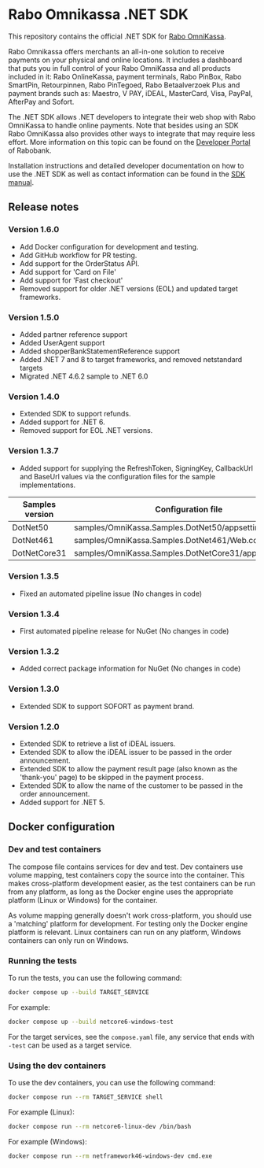 # Rabo Omnikassa .NET SDK

This repository contains the official .NET SDK for [Rabo OmniKassa](https://www.rabobank.nl/omnikassa).

Rabo Omnikassa offers merchants an all-in-one solution to receive payments on your physical and online locations. It includes a dashboard that puts you in full control of your Rabo OmniKassa and all products included in it: Rabo OnlineKassa, payment terminals, Rabo PinBox, Rabo SmartPin, Retourpinnen, Rabo PinTegoed, Rabo Betaalverzoek Plus and payment brands such as: Maestro, V PAY, iDEAL, MasterCard, Visa, PayPal, AfterPay and Sofort.

The .NET SDK allows .NET developers to integrate their web shop with Rabo OmniKassa to handle online payments. Note that besides using an SDK Rabo OmniKassa also provides other ways to integrate that may require less effort. More information on this topic can be found on the [Developer Portal](https://developer.rabobank.nl/overview/rabo-omnikassa) of Rabobank.

Installation instructions and detailed developer documentation on how to use the .NET SDK as well as contact information can be found in the [SDK manual](https://github.com/rabobank-nederland/omnikassa-sdk-doc/blob/main/README.md).

## Release notes

### Version 1.6.0
* Add Docker configuration for development and testing.
* Add GitHub workflow for PR testing.
* Add support for the OrderStatus API.
* Add support for 'Card on File'
* Add support for 'Fast checkout'
* Removed support for older .NET versions (EOL) and updated target frameworks.

### Version 1.5.0
* Added partner reference support
* Added UserAgent support
* Added shopperBankStatementReference support
* Added .NET 7 and 8 to target frameworks, and removed netstandard targets
* Migrated .NET 4.6.2 sample to .NET 6.0

### Version 1.4.0
* Extended SDK to support refunds.
* Added support for .NET 6.
* Removed support for EOL .NET versions.

### Version 1.3.7
* Added support for supplying the RefreshToken, SigningKey, CallbackUrl and BaseUrl values via the configuration files for the sample implementations.

| Samples version | Configuration file                                      |
|-----------------|---------------------------------------------------------|
| DotNet50        | samples/OmniKassa.Samples.DotNet50/appsettings.json     |
| DotNet461       | samples/OmniKassa.Samples.DotNet461/Web.config          |
| DotNetCore31    | samples/OmniKassa.Samples.DotNetCore31/appsettings.json |

### Version 1.3.5
* Fixed an automated pipeline issue (No changes in code)

### Version 1.3.4
* First automated pipeline release for NuGet (No changes in code)

### Version 1.3.2
* Added correct package information for NuGet (No changes in code)

### Version 1.3.0
* Extended SDK to support SOFORT as payment brand.

### Version 1.2.0
* Extended SDK to retrieve a list of iDEAL issuers.
* Extended SDK to allow the iDEAL issuer to be passed in the order announcement.
* Extended SDK to allow the payment result page (also known as the 'thank-you' page) to be skipped in the payment process.
* Extended SDK to allow the name of the customer to be passed in the order announcement.
* Added support for .NET 5.


## Docker configuration

### Dev and test containers

The compose file contains services for dev and test. Dev containers use volume mapping, test containers copy the source into the container.
This makes cross-platform development easier, as the test containers can be run from any platform, as long as the Docker engine uses the 
appropriate platform (Linux or Windows) for the container.

As volume mapping generally doesn't work cross-platform, you should use a 'matching' platform for development. For testing only 
the Docker engine platform is relevant. Linux containers can run on any platform, Windows containers can only run on Windows.

### Running the tests

To run the tests, you can use the following command:

```bash
docker compose up --build TARGET_SERVICE
```

For example:
```bash
docker compose up --build netcore6-windows-test
```

For the target services, see the `compose.yaml` file, any service that ends with `-test` can be used as a target service.

### Using the dev containers

To use the dev containers, you can use the following command:

```bash
docker compose run --rm TARGET_SERVICE shell
```

For example (Linux):
```bash
docker compose run --rm netcore6-linux-dev /bin/bash
```

For example (Windows):
```bash
docker compose run --rm netframework46-windows-dev cmd.exe
```
